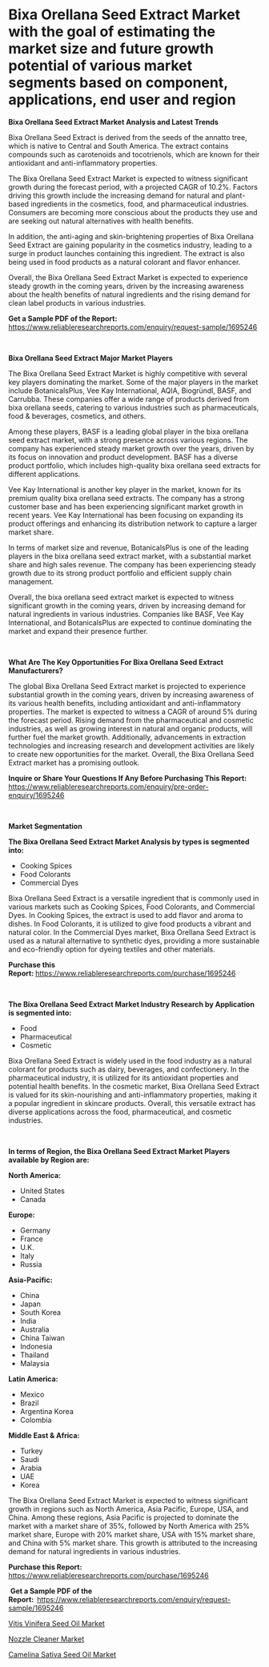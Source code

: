 <p><h1>Bixa Orellana Seed Extract Market with the goal of estimating the market size and future growth potential of various market segments based on component, applications, end user and region</h1></p><p><strong>Bixa Orellana Seed Extract Market Analysis and Latest Trends</strong></p>
<p><p>Bixa Orellana Seed Extract is derived from the seeds of the annatto tree, which is native to Central and South America. The extract contains compounds such as carotenoids and tocotrienols, which are known for their antioxidant and anti-inflammatory properties.</p><p>The Bixa Orellana Seed Extract Market is expected to witness significant growth during the forecast period, with a projected CAGR of 10.2%. Factors driving this growth include the increasing demand for natural and plant-based ingredients in the cosmetics, food, and pharmaceutical industries. Consumers are becoming more conscious about the products they use and are seeking out natural alternatives with health benefits.</p><p>In addition, the anti-aging and skin-brightening properties of Bixa Orellana Seed Extract are gaining popularity in the cosmetics industry, leading to a surge in product launches containing this ingredient. The extract is also being used in food products as a natural colorant and flavor enhancer.</p><p>Overall, the Bixa Orellana Seed Extract Market is expected to experience steady growth in the coming years, driven by the increasing awareness about the health benefits of natural ingredients and the rising demand for clean label products in various industries.</p></p>
<p><strong>Get a Sample PDF of the Report:&nbsp;</strong> <a href="https://www.reliableresearchreports.com/enquiry/request-sample/1695246">https://www.reliableresearchreports.com/enquiry/request-sample/1695246</a></p>
<p>&nbsp;</p>
<p><strong>Bixa Orellana Seed Extract Major Market Players</strong></p>
<p><p>The Bixa Orellana Seed Extract Market is highly competitive with several key players dominating the market. Some of the major players in the market include BotanicalsPlus, Vee Kay International, AQIA, Biogründl, BASF, and Carrubba. These companies offer a wide range of products derived from bixa orellana seeds, catering to various industries such as pharmaceuticals, food & beverages, cosmetics, and others.</p><p>Among these players, BASF is a leading global player in the bixa orellana seed extract market, with a strong presence across various regions. The company has experienced steady market growth over the years, driven by its focus on innovation and product development. BASF has a diverse product portfolio, which includes high-quality bixa orellana seed extracts for different applications.</p><p>Vee Kay International is another key player in the market, known for its premium quality bixa orellana seed extracts. The company has a strong customer base and has been experiencing significant market growth in recent years. Vee Kay International has been focusing on expanding its product offerings and enhancing its distribution network to capture a larger market share.</p><p>In terms of market size and revenue, BotanicalsPlus is one of the leading players in the bixa orellana seed extract market, with a substantial market share and high sales revenue. The company has been experiencing steady growth due to its strong product portfolio and efficient supply chain management.</p><p>Overall, the bixa orellana seed extract market is expected to witness significant growth in the coming years, driven by increasing demand for natural ingredients in various industries. Companies like BASF, Vee Kay International, and BotanicalsPlus are expected to continue dominating the market and expand their presence further.</p></p>
<p>&nbsp;</p>
<p><strong>What Are The Key Opportunities For Bixa Orellana Seed Extract Manufacturers?</strong></p>
<p><p>The global Bixa Orellana Seed Extract market is projected to experience substantial growth in the coming years, driven by increasing awareness of its various health benefits, including antioxidant and anti-inflammatory properties. The market is expected to witness a CAGR of around 5% during the forecast period. Rising demand from the pharmaceutical and cosmetic industries, as well as growing interest in natural and organic products, will further fuel the market growth. Additionally, advancements in extraction technologies and increasing research and development activities are likely to create new opportunities for the market. Overall, the Bixa Orellana Seed Extract market has a promising outlook.</p></p>
<p><strong>Inquire or Share Your Questions If Any Before Purchasing This Report:</strong> <a href="https://www.reliableresearchreports.com/enquiry/pre-order-enquiry/1695246">https://www.reliableresearchreports.com/enquiry/pre-order-enquiry/1695246</a></p>
<p>&nbsp;</p>
<p><strong>Market Segmentation</strong></p>
<p><strong>The Bixa Orellana Seed Extract Market Analysis by types is segmented into:</strong></p>
<p><ul><li>Cooking Spices</li><li>Food Colorants</li><li>Commercial Dyes</li></ul></p>
<p><p>Bixa Orellana Seed Extract is a versatile ingredient that is commonly used in various markets such as Cooking Spices, Food Colorants, and Commercial Dyes. In Cooking Spices, the extract is used to add flavor and aroma to dishes. In Food Colorants, it is utilized to give food products a vibrant and natural color. In the Commercial Dyes market, Bixa Orellana Seed Extract is used as a natural alternative to synthetic dyes, providing a more sustainable and eco-friendly option for dyeing textiles and other materials.</p></p>
<p><strong>Purchase this Report:&nbsp;</strong><a href="https://www.reliableresearchreports.com/purchase/1695246">https://www.reliableresearchreports.com/purchase/1695246</a></p>
<p>&nbsp;</p>
<p><strong>The Bixa Orellana Seed Extract Market Industry Research by Application is segmented into:</strong></p>
<p><ul><li>Food</li><li>Pharmaceutical</li><li>Cosmetic</li></ul></p>
<p><p>Bixa Orellana Seed Extract is widely used in the food industry as a natural colorant for products such as dairy, beverages, and confectionery. In the pharmaceutical industry, it is utilized for its antioxidant properties and potential health benefits. In the cosmetic market, Bixa Orellana Seed Extract is valued for its skin-nourishing and anti-inflammatory properties, making it a popular ingredient in skincare products. Overall, this versatile extract has diverse applications across the food, pharmaceutical, and cosmetic industries.</p></p>
<p>&nbsp;</p>
<p><strong>In terms of Region, the Bixa Orellana Seed Extract Market Players available by Region are:</strong></p>
<p>
    <p> <strong> North America: </strong>
        <ul>
            <li>United States</li>
            <li>Canada</li>
        </ul>
        </p> 
    <p> <strong> Europe: </strong>
        <ul>
            <li>Germany</li>
            <li>France</li>
            <li>U.K.</li>
            <li>Italy</li>
            <li>Russia</li>
        </ul>
        </p> 
    <p> <strong> Asia-Pacific: </strong>
        <ul>
            <li>China</li>
            <li>Japan</li>
            <li>South Korea</li>
            <li>India</li>
            <li>Australia</li>
            <li>China Taiwan</li>
            <li>Indonesia</li>
            <li>Thailand</li>
            <li>Malaysia</li>
        </ul>
        </p> 
    <p> <strong> Latin America: </strong>
        <ul>
            <li>Mexico</li>
            <li>Brazil</li>
            <li>Argentina Korea</li>
            <li>Colombia</li>
        </ul>
        </p> 
    <p> <strong> Middle East & Africa: </strong>
        <ul>
            <li>Turkey</li>
            <li>Saudi</li>
            <li>Arabia</li>
            <li>UAE</li>
            <li>Korea</li>
        </ul>
    </p>
    </p>
<p><p>The Bixa Orellana Seed Extract Market is expected to witness significant growth in regions such as North America, Asia Pacific, Europe, USA, and China. Among these regions, Asia Pacific is projected to dominate the market with a market share of 35%, followed by North America with 25% market share, Europe with 20% market share, USA with 15% market share, and China with 5% market share. This growth is attributed to the increasing demand for natural ingredients in various industries.</p></p>
<p><strong>Purchase this Report: </strong><a href="https://www.reliableresearchreports.com/purchase/1695246">https://www.reliableresearchreports.com/purchase/1695246</a></p>
<p>&nbsp;<strong>Get a Sample PDF of the Report:&nbsp;&nbsp;</strong><a href="https://www.reliableresearchreports.com/enquiry/request-sample/1695246">https://www.reliableresearchreports.com/enquiry/request-sample/1695246</a></p>
<p><strong></strong></p>
<p><p><a href="https://github.com/Sinjinluong3e0awx2m195k76/Market-Research-Report-List-1/blob/main/vitis-vinifera-seed-oil-market.md">Vitis Vinifera Seed Oil Market</a></p><p><a href="https://github.com/beatblasta/Market-Research-Report-List-2/blob/main/nozzle-cleaner-market.md">Nozzle Cleaner Market</a></p><p><a href="https://github.com/shotows/Market-Research-Report-List-1/blob/main/camelina-sativa-seed-oil-market.md">Camelina Sativa Seed Oil Market</a></p></p>